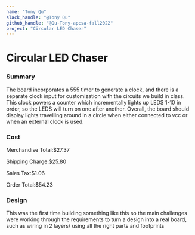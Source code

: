 ```yaml
---
name: "Tony Qu"
slack_handle: "@Tony Qu"
github_handle: "@Qu-Tony-apcsa-fall2022"
project: "Circular LED Chaser"
---
```


# Circular LED Chaser

### Summary

The board incorporates a 555 timer to generate a clock, and there is a separate clock input for customization with the circuits we build in class. This clock powers a counter which incrementally lights up LEDS 1-10 in order, so the LEDS will turn on one after another. Overall, the board should display lights travelling around in a circle when either connected to vcc or when an external clock is used.

### Cost

Merchandise Total:$27.37

Shipping Charge:$25.80

Sales Tax:$1.06

Order Total:$54.23

### Design

This was the first time building something like this so the main challenges were working through the requirements to turn a design into a real board, such as wiring in 2 layers/ using all the right parts and footprints

